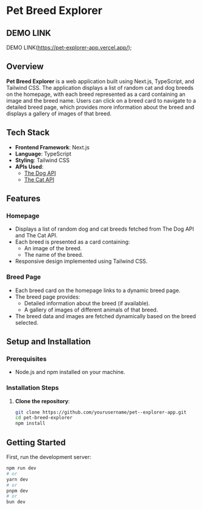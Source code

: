 # Pet Breed Explorer

## DEMO LINK
  DEMO LINK(https://pet-explorer-app.vercel.app/);

## Overview
**Pet Breed Explorer** is a web application built using Next.js, TypeScript, and Tailwind CSS. The application displays a list of random cat and dog breeds on the homepage, with each breed represented as a card containing an image and the breed name. Users can click on a breed card to navigate to a detailed breed page, which provides more information about the breed and displays a gallery of images of that breed.

## Tech Stack
- **Frontend Framework**: Next.js
- **Language**: TypeScript
- **Styling**: Tailwind CSS
- **APIs Used**:
  - [The Dog API](https://thedogapi.com)
  - [The Cat API](https://thecatapi.com)

## Features

### Homepage
- Displays a list of random dog and cat breeds fetched from The Dog API and The Cat API.
- Each breed is presented as a card containing:
  - An image of the breed.
  - The name of the breed.
- Responsive design implemented using Tailwind CSS.

### Breed Page
- Each breed card on the homepage links to a dynamic breed page.
- The breed page provides:
  - Detailed information about the breed (if available).
  - A gallery of images of different animals of that breed.
- The breed data and images are fetched dynamically based on the breed selected.


## Setup and Installation

### Prerequisites
- Node.js and npm installed on your machine.

### Installation Steps
1. **Clone the repository**:
   ```bash
   git clone https://github.com/yourusername/pet--explorer-app.git
   cd pet-breed-explorer
   npm install
   
## Getting Started

First, run the development server:

```bash
npm run dev
# or
yarn dev
# or
pnpm dev
# or
bun dev
```
